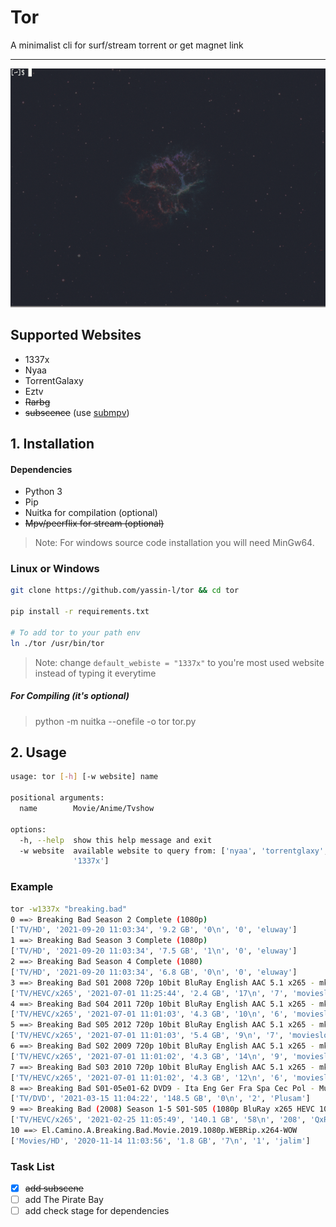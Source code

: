 # Tor
A minimalist cli for surf/stream torrent or get magnet link

___

![preview](Preview.gif)

## Supported Websites

* 1337x 
* Nyaa
* TorrentGalaxy
* Eztv
* ~~Rarbg~~
* ~~subscence~~ (use [submpv](https://github.com/yassin-l/submpv))

## 1. Installation 

#### Dependencies

- Python 3
- Pip
- Nuitka for compilation (optional)
- ~~Mpv/peerflix for stream (optional)~~

> Note: For windows source code installation you will need MinGw64.
### Linux or Windows
```bash
git clone https://github.com/yassin-l/tor && cd tor

pip install -r requirements.txt 

# To add tor to your path env
ln ./tor /usr/bin/tor
```
> Note: change `default_webiste = "1337x"` to you're most used website instead of typing it everytime
##### For Compiling (it's optional)
> python -m nuitka --onefile -o tor tor.py 
## 2. Usage
```bash
usage: tor [-h] [-w website] name

positional arguments:
  name        Movie/Anime/Tvshow

options:
  -h, --help  show this help message and exit
  -w website  available website to query from: ['nyaa', 'torrentglaxy', 'eztv',
              '1337x']
```
### Example
```bash
tor -w1337x "breaking.bad" 
0 ==> Breaking Bad Season 2 Complete (1080p)
['TV/HD', '2021-09-20 11:03:34', '9.2 GB', '0\n', '0', 'eluway']
1 ==> Breaking Bad Season 3 Complete (1080p)
['TV/HD', '2021-09-20 11:03:34', '7.5 GB', '1\n', '0', 'eluway']
2 ==> Breaking Bad Season 4 Complete (1080)
['TV/HD', '2021-09-20 11:03:34', '6.8 GB', '0\n', '0', 'eluway']
3 ==> Breaking Bad S01 2008 720p 10bit BluRay English AAC 5.1 x265 - mkvAnime [Telly]
['TV/HEVC/x265', '2021-07-01 11:25:44', '2.4 GB', '17\n', '7', 'movieslover']
4 ==> Breaking Bad S04 2011 720p 10bit BluRay English AAC 5.1 x265 - mkvAnime [Telly]
['TV/HEVC/x265', '2021-07-01 11:01:03', '4.3 GB', '10\n', '6', 'movieslover']
5 ==> Breaking Bad S05 2012 720p 10bit BluRay English AAC 5.1 x265 - mkvAnime [Telly]
['TV/HEVC/x265', '2021-07-01 11:01:03', '5.4 GB', '9\n', '7', 'movieslover']
6 ==> Breaking Bad S02 2009 720p 10bit BluRay English AAC 5.1 x265 - mkvAnime [Telly]
['TV/HEVC/x265', '2021-07-01 11:01:02', '4.3 GB', '14\n', '9', 'movieslover']
7 ==> Breaking Bad S03 2010 720p 10bit BluRay English AAC 5.1 x265 - mkvAnime [Telly]
['TV/HEVC/x265', '2021-07-01 11:01:02', '4.3 GB', '12\n', '6', 'movieslover']
8 ==> Breaking Bad S01-05e01-62 DVD9 - Ita Eng Ger Fra Spa Cec Pol - MultiSub 21 DVD - SERIE COMPLETA
['TV/DVD', '2021-03-15 11:04:22', '148.5 GB', '0\n', '2', 'Plusam']
9 ==> Breaking Bad (2008) Season 1-5 S01-S05 (1080p BluRay x265 HEVC 10bit AAC 5.1 Silence) [QxR]
['TV/HEVC/x265', '2021-02-25 11:05:49', '140.1 GB', '58\n', '208', 'QxR']
10 ==> El.Camino.A.Breaking.Bad.Movie.2019.1080p.WEBRip.x264-WOW
['Movies/HD', '2020-11-14 11:03:56', '1.8 GB', '7\n', '1', 'jalim']
```

### Task List

- [X] ~~add subscene~~
- [ ] add The Pirate Bay
- [ ] add check stage for dependencies
